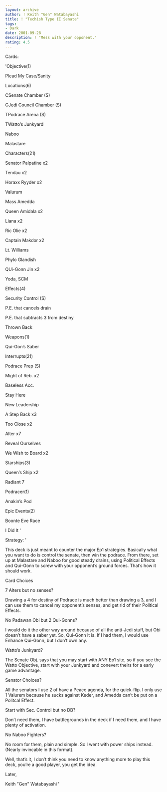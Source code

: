 ```yaml
---
layout: archive
author: ! Keith "Gen" Watabayashi
title: ! "Techish Type II Senate"
tags:
- Dark
date: 2001-09-28
description: ! "Mess with your opponent."
rating: 4.5
---
```

Cards: 

'Objective(1)

Plead My Case/Sanity


Locations(6)

CSenate Chamber (S)

CJedi Council Chamber (S)

TPodrace Arena (S)

TWatto’s Junkyard

Naboo

Malastare


Characters(21)

Senator Palpatine x2

Tendau x2

Horaxx Ryyder x2

Valurum

Mass Amedda

Queen Amidala x2

Liana x2

Ric Olie x2

Captain Makdor x2

Lt. Williams 

Phylo Glandish

QUi-Gonn Jin x2

Yoda, SCM


Effects(4)

Security Control (S)

P.E. that cancels drain

P.E. that subtracts 3 from destiny

Thrown Back


Weapons(1)

Qui-Gon’s Saber


Interrupts(21)

Podrace Prep (S)

Might of Reb. x2

Baseless Acc. 

Stay Here

New Leadership

A Step Back x3

Too Close x2

Alter x7

Reveal Ourselves

We Wish to Board x2


Starships(3)

Queen’s Ship x2

Radiant 7 


Podracer(1)

Anakin’s Pod


Epic Events(2)

Boonte Eve Race

I Did It '

Strategy: '

This deck is just meant to counter the major Ep1 strategies. Basically what you want to do is control the senate, then win the podrace. From there, set up at Malastare and Naboo for good steady drains, using Political Effects and Qui-Gonn to screw with your opponent’s ground forces. That’s how it should work. 


Card Choices


7 Alters but no senses?

Drawing a 4 for destiny of Podrace is much better than drawing a 3, and I can use them to cancel my opponent’s senses, and get rid of their Political Effects.


No Padawan Obi but 2 Qui-Gonns?

I would do it the other way around because of all the anti-Jedi stuff, but Obi doesn’t have a saber yet. So, Qui-Gonn it is. If I had them, I would use Enhance Qui-Gonn, but I don’t own any.


Watto’s Junkyard?

The Senate Obj. says that you may start with ANY Ep1 site, so if you see the Watto Objective, start with your Junkyard and conevert theirs for a early game advantage.


Senator Choices?

All the senators I use 2 of have a Peace agenda, for the quick-flip. I only use 1 Valurem because he sucks against Keder, and Amedda can’t be put on a Politcal Effect.


Start with Sec. Control but no DB?

Don’t need them, I have battlegrounds in the deck if I need them, and I have plenty of activation.


No Naboo Fighters?

No room for them, plain and simple. So I went with power ships instead. (Nearly invincable in this format).


Well, that’s it, I don’t think you need to know anything more to play this deck, you’re a good player, you get the idea. 


Later,

Keith "Gen" Watabayashi '